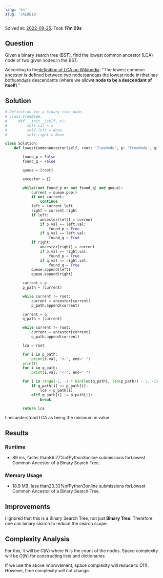 ```yaml
---
lang: 'en'
slug: '/AEDE1B'
---
```


Solved at: [2022-09-25](./../.././docs/journals/2022-09-25.md). Took **17m 09s**

## Question

Given a binary search tree (BST), find the lowest common ancestor (LCA) node of two given nodes in the BST.

According to the[definition of LCA on Wikipedia](https://en.wikipedia.org/wiki/Lowest_common_ancestor): "The lowest common ancestor is defined between two nodes`p`and`q`as the lowest node in`T`that has both`p`and`q`as descendants (where we allow**a node to be a descendant of itself**)."

## Solution

```python
# Definition for a binary tree node.
# class TreeNode:
#     def __init__(self, x):
#         self.val = x
#         self.left = None
#         self.right = None

class Solution:
    def lowestCommonAncestor(self, root: 'TreeNode', p: 'TreeNode', q: 'TreeNode') -> 'TreeNode':

        found_p = False
        found_q = False

        queue = [root]

        ancestor = {}

        while((not found_p or not found_q) and queue):
            current = queue.pop()
            if not current:
                continue
            left = current.left
            right = current.right
            if left:
                ancestor[left] = current
                if p.val == left.val:
                    found_p = True
                if q.val == left.val:
                    found_q = True
            if right:
                ancestor[right] = current
                if p.val == right.val:
                    found_p = True
                if q.val == right.val:
                    found_q = True
            queue.append(left)
            queue.append(right)

        current = p
        p_path = [current]

        while current != root:
            current = ancestor[current]
            p_path.append(current)

        current = q
        q_path = [current]

        while current != root:
            current = ancestor[current]
            q_path.append(current)

        lca = root

        for i in p_path:
            print(i.val, "<-", end=" ")
        print()
        for i in q_path:
            print(i.val, "<-", end=" ")

        for i in range(-1, -1 * min(len(q_path), len(p_path)) - 1, -1):
            if q_path[i] == p_path[i]:
                lca = p_path[i]
            elif q_path[i] != p_path[i]:
                break

        return lca
```

I misunderstood LCA as being the minimum in value.

## Results

### Runtime

- 89 ms, faster than86.27%ofPython3online submissions forLowest Common Ancestor of a Binary Search Tree.

### Memory Usage

- 18.9 MB, less than23.33%ofPython3online submissions forLowest Common Ancestor of a Binary Search Tree.

## Improvements

I ignored that this is a Binary Search Tree, not just **Binary Tree**. Therefore one can binary search to reduce the search scope.

## Complexity Analysis

For this, It will be $O(N)$ where $N$ is the count of the nodes.
Space complexity will be $O(N)$ for constructing lists and dictionaries.

If we use the above improvement, space complexity will reduce to $O(1)$. However, time complexity will not change.

<head>
  <html lang="en-US"/>
</head>
